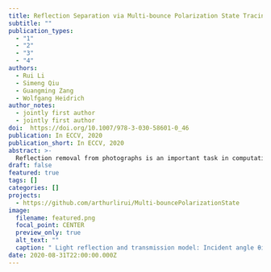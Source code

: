 ```yaml
---
title: Reflection Separation via Multi-bounce Polarization State Tracing
subtitle: ""
publication_types:
  - "1"
  - "2"
  - "3"
  - "4"
authors:
  - Rui Li
  - Simeng Qiu
  - Guangming Zang
  - Wolfgang Heidrich
author_notes:
  - jointly first author
  - jointly first author
doi:  https://doi.org/10.1007/978-3-030-58601-0_46
publication: In ECCV, 2020
publication_short: In ECCV, 2020
abstract: >-
  Reflection removal from photographs is an important task in computational photography, but also for computer vision tasks that involve imaging through windows and similar settings. Traditionally, the problem is approached as a single reflection removal problem under very controlled scenarios. In this paper we aim to generalize the reflection removal to real-world scenarios with more complicated light interactions. To this end, we propose a simple yet efficient learning framework for supervised image reflection separation with a polarization-guided ray-tracing model and loss function design. Instead of a conventional image sensor, we use a polarization sensor that instantaneously captures four linearly polarized photos of the scene in the same image. Through a combination of a new polarization-guided image formation model and a novel supervised learning framework for the interpretation of a ray-tracing image formation model, a general method is obtained to tackle general image reflection removal problems. We demonstrate our method with extensive experiments on both real and synthetic data and demonstrate the unprecedented quality of image reconstructions.
draft: false
featured: true
tags: []
categories: []
projects:
  - https://github.com/arthurlirui/Multi-bouncePolarizationState
image:
  filename: featured.png
  focal_point: CENTER
  preview_only: true
  alt_text: ""
  caption: " Light reflection and transmission model: Incident angle θi, reflection angle θr, transmission angle θt, and POI. (a) Object surface and camera image plane are in different coordinate (b) Multiple light paths for reflected the (blue) and transmitted (red) scenes. The top-right is a a color polarization camera with micropolarizer at four different angles and Bayer filter layout."
date: 2020-08-31T22:00:00.000Z
---
```

